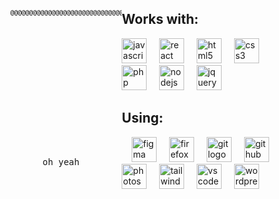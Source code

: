 <div style="display: flex;">
  <div align="center">
    <pre>
      <svg xmlns="http://www.w3.org/2000/svg" width="400" height="400" font-family="monospace" font-size="10">
        <text x="10" y="20" xml:space="preserve">
@@@@@@@@@@@@@@@@@@@@@@@@@@@@@@@@@@@@@@@@@@@@@@@@@@@@@@@@@@@@@@@@@@@@@@@@@@@@@@@@
@@@@@@@@@@@@@@@@@@@@@@@@@@@@@@@@@@@@@@@@@@@@@@@@@@@@@@@@@@@@@@@@@@@@@@@@@@@@@@@@
@@@@@@@@@@@@@@@@@@@@@@@@@@@@@@@@@@@@@@@@@@@@@@@@@@@@@@@@@@@@@@@@@@@@@@@@@@@@@@@@
@@@@@@@@@@@@@@@@@@@@@@@@@@@@@@@@@@@@@@@@@@@@@@@@@@@@@@@@@@@@@@@@@@@@@@@@@@@@@@@@
@@@@@@@@@@@@@@@@@@@@@@@@@@@@@@@@@@@@@@@@@@@@@@@@@@@@@@@@@@@@@@@@@@@@@@@@@@@@@@@@
@@@@@@@@@@@@@@@@@@@@@@@@@@@@@@@@@@@@@@@@@@@@@@@@@@@@@@@@@@@@@@@@@@@@@@@@@@@@@@@@
@@@@@@@@@@@@@@@@@@@@@@@@@@@@*   %@@@@@@@@@@@@@@@#   /@@@@@@@@@@@@@@@@@@@@@@@@@@@
@@@@@@@@@@@@@@@@@@@@@@@@@@@@*   #@@@@@@@@@@@@@@@#   *@@@@@@@@@@@@@@@@@@@@@@@@@@@
@@@@@@@@@@@@@@@@@@@@@@@@@@@@*   #@@@@@@@@@@@@@@@#   *@@@@@@@@@@@@@@@@@@@@@@@@@@@
@@@@@@@@@@@@@@@@%%%%%%%%@@@@*   /%%%%%%%%%%%%%%%/   *@@@@%%%%%%%%@@@@@@@@@@@@@@@
@@@@@@@@@@@@@@@@,       %@@@*                       *@@@#       ,@@@@@@@@@@@@@@@
@@@@@@@@@@@@@@@@,       %@@@*                       *@@@#       ,@@@@@@@@@@@@@@@
@@@@@@@@@@@@@@@@,       %@@@*                       *@@@#       ,@@@@@@@@@@@@@@@
@@@@@@@@@@@@@@@@,   %@@@@@@@*                       *@@@@@@@%   ,@@@@@@@@@@@@@@@
@@@@@@@@@@@@@@@@,       %@@@@@@@@@@@/       (@@@@@@@@@@@#       ,@@@@@@@@@@@@@@@
@@@@@@@@@@@@@@@@,       %@@@@@@@@@@@/       (@@@@@@@@@@@#       ,@@@@@@@@@@@@@@@
@@@@@@@@@@@@@@@@@@@@,                                       ,@@@@@@@@@@@@@@@@@@@
@@@@@@@@@@@@@@@@@@@@*.......                         .......*@@@@@@@@@@@@@@@@@@@
@@@@@@@@@@@@@@@@@@@@@@@@@@@@*                       *@@@@@@@@@@@@@@@@@@@@@@@@@@@
@@@@@@@@@@@@@@@@@@@@@@@@@@@@*                       *@@@@@@@@@@@@@@@@@@@@@@@@@@@
@@@@@@@@@@@@@@@@@@@@@@@@@@@@*                       *@@@@@@@@@@@@@@@@@@@@@@@@@@@
@@@@@@@@@@@@@@@@@@@@@@@@@@@@*                       *@@@@@@@@@@@@@@@@@@@@@@@@@@@
@@@@@@@@@@@@@@@@@@@@@@@@@@@@*                       *@@@@@@@@@@@@@@@@@@@@@@@@@@@
@@@@@@@@@@@@@@@@@@@@@@@@@@@@*                       *@@@@@@@@@@@@@@@@@@@@@@@@@@@
@@@@@@@@@@@@@@@@@@@@@@@@,       #@@@@@@@@@@@@@@@#       *@@@@@@@@@@@@@@@@@@@@@@@
@@@@@@@@@@@@@@@@@@@@@@@@,       #@@@@@@@@@@@@@@@#       *@@@@@@@@@@@@@@@@@@@@@@@
@@@@@@@@@@@@@@@@,               #@@@@@@@@@@@@@@@#               ,@@@@@@@@@@@@@@@
@@@@@@@@@@@@@@@@@@@@@@@@@@@@@@@@@@@@@@@@@@@@@@@@@@@@@@@@@@@@@@@@@@@@@@@@@@@@@@@@
@@@@@@@@@@@@@@@@@@@@@@@@@@@@@@@@@@@@@@@@@@@@@@@@@@@@@@@@@@@@@@@@@@@@@@@@@@@@@@@@
@@@@@@@@@@@@@@@@@@@@@@@@@@@@@@@@@@@@@@@@@@@@@@@@@@@@@@@@@@@@@@@@@@@@@@@@@@@@@@@@
@@@@@@@@@@@@@@@@@@@@@@@@@@@@@@@@@@@@@@@@@@@@@@@@@@@@@@@@@@@@@@@@@@@@@@@@@@@@@@@@
@@@@@@@@@@@@@@@@@@@@@@@@@@@@@@@@@@@@@@@@@@@@@@@@@@@@@@@@@@@@@@@@@@@@@@@@@@@@@@@@
@@@@@@@@@@@@@@@@@@@@@@@@@@@@@@@@@@@@@@@@@@@@@@@@@@@@@@@@@@@@@@@@@@@@@@@@@@@@@@@@
        </text>
      </svg>
      oh yeah
    </pre>
</div>
  
<div align="left" font-family="monospace" font-size="10">
  <h2>Works with:</h2>
  <img src="https://cdn.jsdelivr.net/gh/devicons/devicon/icons/javascript/javascript-original.svg" height="40" alt="javascript logo"  />
  <img width="12" />
  <img src="https://cdn.jsdelivr.net/gh/devicons/devicon/icons/react/react-original.svg" height="40" alt="react logo"  />
  <img width="12" />
  <img src="https://cdn.jsdelivr.net/gh/devicons/devicon/icons/html5/html5-original.svg" height="40" alt="html5 logo"  />
  <img width="12" />
  <img src="https://cdn.jsdelivr.net/gh/devicons/devicon/icons/css3/css3-original.svg" height="40" alt="css3 logo"  />
  <img width="12" />
  <img src="https://cdn.jsdelivr.net/gh/devicons/devicon/icons/php/php-original.svg" height="40" alt="php logo"  />
  <img width="12" />
  <img src="https://cdn.jsdelivr.net/gh/devicons/devicon/icons/nodejs/nodejs-original.svg" height="40" alt="nodejs logo"  />
  <img width="12" />
  <img src="https://cdn.jsdelivr.net/gh/devicons/devicon/icons/jquery/jquery-original.svg" height="40" alt="jquery logo"  />
  <br/>
   <h2>Using:</h2>
  <img width="12" />
  <img src="https://cdn.jsdelivr.net/gh/devicons/devicon/icons/figma/figma-original.svg" height="40" alt="figma logo"  />
  <img width="12" />
  <img src="https://cdn.jsdelivr.net/gh/devicons/devicon/icons/firefox/firefox-original.svg" height="40" alt="firefox logo"  />
  <img width="12" />
  <img src="https://cdn.jsdelivr.net/gh/devicons/devicon/icons/git/git-original.svg" height="40" alt="git logo"  />
  <img width="12" />
  <img src="https://cdn.jsdelivr.net/gh/devicons/devicon/icons/github/github-original.svg" height="40" alt="github logo"  />
  <img width="12" />
  <img src="https://cdn.jsdelivr.net/gh/devicons/devicon/icons/photoshop/photoshop-plain.svg" height="40" alt="photoshop logo"  />
  <img width="12" />
  <img src="https://cdn.jsdelivr.net/gh/devicons/devicon/icons/tailwindcss/tailwindcss-original-wordmark.svg" height="40" alt="tailwindcss logo"  />
  <img width="12" />
  <img src="https://cdn.jsdelivr.net/gh/devicons/devicon/icons/vscode/vscode-original.svg" height="40" alt="vscode logo"  />
  <img width="12" />
  <img src="https://cdn.jsdelivr.net/gh/devicons/devicon/icons/wordpress/wordpress-original.svg" height="40" alt="wordpress logo"  />
</div>
